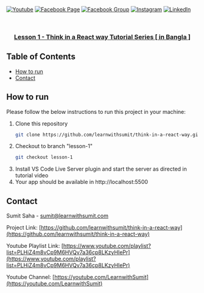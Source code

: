 [![Youtube][youtube-shield]][youtube-url]
[![Facebook Page][facebook-shield]][facebook-url]
[![Facebook Group][facebook-shield]][facebook-group-url]
[![Instagram][instagram-shield]][instagram-url]
[![LinkedIn][linkedin-shield]][linkedin-url]

<!-- PROJECT Title -->
<br />
<p align="center">
  <h3 align="center"><a href="https://github.com/learnwithsumit/think-in-a-react-way">Lesson 1 - Think in a React way Tutorial Series [ in Bangla ]</a></h3>

<!-- TABLE OF CONTENTS -->

## Table of Contents

- [How to run](#how-to-run)
- [Contact](#contact)

<!-- HOW TO RUN -->

## How to run

Please follow the below instructions to run this project in your machine:

1. Clone this repository
   ```sh
   git clone https://github.com/learnwithsumit/think-in-a-react-way.git
   ```
2. Checkout to branch "lesson-1"
   ```sh
   git checkout lesson-1
   ```
3. Install VS Code Live Server plugin and start the server as directed in tutorial video
4. Your app should be available in http://localhost:5500

<!-- CONTACT -->

## Contact

Sumit Saha - [sumit@learnwithsumit.com](mailto:sumit@learnwithsumit.com)

Project Link: [https://github.com/learnwithsumit/think-in-a-react-way](https://github.com/learnwithsumit/think-in-a-react-way)

Youtube Playlist Link: [https://www.youtube.com/playlist?list=PLHiZ4m8vCp9M6HVQv7a36cp8LKzyHIePr](https://www.youtube.com/playlist?list=PLHiZ4m8vCp9M6HVQv7a36cp8LKzyHIePr)

Youtube Channel: [https://youtube.com/LearnwithSumit](https://youtube.com/LearnwithSumit)

<!-- MARKDOWN LINKS & IMAGES -->

[youtube-shield]: https://img.shields.io/badge/-Youtube-black.svg?style=flat-square&logo=youtube&color=555&logoColor=white
[youtube-url]: https://youtube.com/LearnwithSumit
[facebook-shield]: https://img.shields.io/badge/-Facebook-black.svg?style=flat-square&logo=facebook&color=555&logoColor=white
[facebook-url]: https://facebook.com/letslearnwithsumit
[facebook-group-url]: https://facebook.com/groups/learnwithsumit
[instagram-shield]: https://img.shields.io/badge/-Instagram-black.svg?style=flat-square&logo=instagram&color=555&logoColor=white
[instagram-url]: https://instagram.com/learnwithsumit
[linkedin-shield]: https://img.shields.io/badge/-LinkedIn-black.svg?style=flat-square&logo=linkedin&colorB=555
[linkedin-url]: https://linkedin.com/company/learnwithsumit